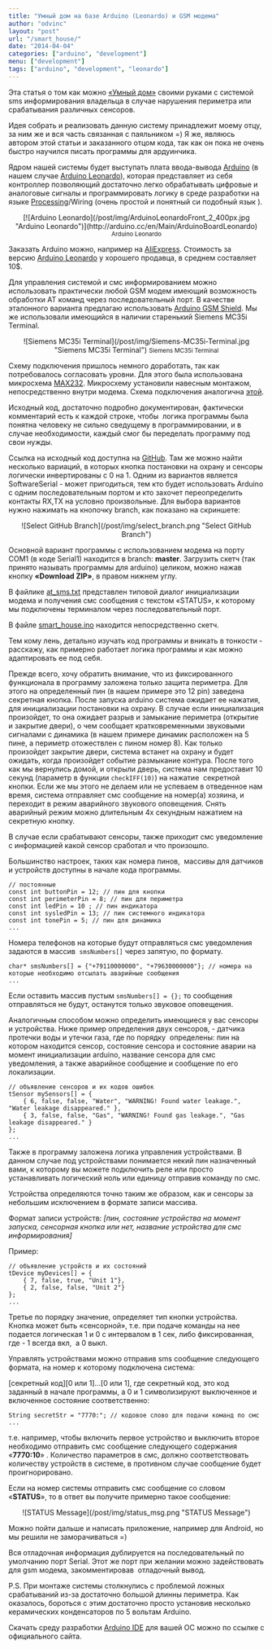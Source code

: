 ```yaml
---
title: "Умный дом на базе Arduino (Leonardo) и GSM модема"
author: "odvinc"
layout: "post"
url: "/smart_house/"
date: "2014-04-04"
categories: ["arduino", "development"]
menu: ["development"]
tags: ["arduino", "development", "leonardo"]
---
```

Эта статья о том как можно [&#171;Умный дом&#187;](http://ru.wikipedia.org/wiki/%D0%A3%D0%BC%D0%BD%D1%8B%D0%B9_%D0%B4%D0%BE%D0%BC) своими руками с системой sms информирования владельца в случае нарушения периметра или срабатывания различных сенсоров.

Идея собрать и реализовать данную систему принадлежит моему отцу, за ним же и вся часть связанная с паяльником =) Я же, являюсь автором этой статьи и заказанного отцом кода, так как он пока не очень быстро научился писать программы для ардуинчика.

Ядром нашей системы будет выступать плата ввода-вывода [Arduino](http://arduino.cc/en/Main/Products "Arduino Products") (в нашем случае [Arduino Leonardo](http://arduino.cc/en/Main/ArduinoBoardLeonardo)), которая представляет из себя контроллер позволяющий достаточно легко обрабатывать цифровые и аналоговые сигналы и программировать логику в среде разработки на языке [Processing](http://ru.wikipedia.org/wiki/Processing)/Wiring (очень простой и понятный си подобный язык ).

<center>
[![Arduino Leonardo](/post/img/ArduinoLeonardoFront_2_400px.jpg "Arduino Leonardo")](http://arduino.cc/en/Main/ArduinoBoardLeonardo)  
<small>Arduino Leonardo</small>
</center>

<!--more-->

Заказать Arduino можно, например на [AliExpress](http://aliexpress.com). Стоимость за версию [Arduino Leonardo](http://arduino.cc/en/Main/ArduinoBoardLeonardo "Leonardo") у хорошего продавца, в среднем составляет 10$.

Для управления системой и смс информированием можно использовать практически любой GSM модем имеющий возможность обработки AT команд через последовательный порт. В качестве эталонного варианта предлагаю использовать [Arduino GSM Shield](http://arduino.cc/en/Main/ArduinoGSMShield). Мы же использовали имеющийся в наличии старенький Siemens MC35i Terminal.

<center>
![Siemens MC35i Terminal](/post/img/Siemens-MC35i-Terminal.jpg "Siemens MC35i Terminal")  
<small>Siemens MC35i Terminal</small>
</center>

Схему подключения пришлось немного доработать, так как потребовалось согласовать уровни. Для этого была использована микросхема [MAX232](http://ru.wikipedia.org/wiki/MAX232). Микросхему установили навесным монтажом, непосредственно внутри модема. Схема подключения аналогична <a title="Схема подключения MAX232" href="http://www.robolive.ru/circuit/max232.php" target="_blank">этой</a>.

Исходный код, достаточно подробно документирован, фактически комментарий есть к каждой строке, чтобы  логика программы была понятна человеку не сильно сведущему в программировании, и в случае необходимости, каждый смог бы переделать программу под свои нужды.

Ссылка на исходный код доступна на <a title="Smart House" href="https://github.com/odvinc/smart_house" target="_blank">GitHub</a>. Там же можно найти несколько вариаций, в которых кнопка постановки на охрану и сенсоры логически инвертированы с 0 на 1. Одним из вариантов является SoftwareSerial - может пригодиться, тем кто будет использовать Arduino с одним последовательным портом и кто захочет переопределить контакты RX,TX на условно произвольные. Для выбора вариантов нужно нажимать на кнопочку branch, как показано на скриншете:

<center>![Select GitHub Branch](/post/img/select_branch.png "Select GitHub Branch")</center>

Основной вариант программы с использованием модема на порту COM1 (в коде Serial1) находится в branch: **master**. Загрузить скетч (так принято называть программы для arduino) целиком, можно нажав кнопку **&#171;Download ZIP&#187;**, в правом нижнем углу.

В файлике [at_sms.txt](https://github.com/odvinc/smart_house/blob/master/at_sms.txt "at_sms.txt") представлен типовой диалог инициализации модема и получения смс сообщения с текстом &#171;STATUS&#187;, к которому мы подключены терминалом через последовательный порт.

В файле [smart_house.ino](https://github.com/odvinc/smart_house/blob/master/smart_house.ino "smart_house.ino") находится непосредственно скетч.

Тем кому лень, детально изучать код программы и вникать в тонкости - расскажу, как примерно работает логика программы и как можно адаптировать ее под себя.

Прежде всего, хочу обратить внимание, что из фиксированного функционала в программу заложена только защита периметра. Для этого на определенный пин (в нашем примере это 12 pin) заведена секретная кнопка. После запуска arduino система ожидает ее нажатия, для инициализации постановки на охрану. В случае если инициализация произойдет, то она ожидает разрыв и замыкание периметра (открытие и закрытие двери), о чем сообщает кратковременными звуковыми сигналами с динамика (в нашем примере динамик расположен на 5 пине, а периметр отожествлен с пином номер 8). Как только произойдет закрытие двери, система встанет на охрану и будет ожидать, когда произойдет событие размыкание контура. После того как мы вернулись домой, и открыли дверь, система нам предоставит 10 секунд (параметр в функции `checkIFF(10)`) на нажатие  секретной кнопки. Если же мы этого не делаем или не успеваем в отведенное нам время, система отправляет смс сообщение на номер(а) хозяина, и переходит в режим аварийного звукового оповещения. Снять аварийный режим можно длительным 4х секундным нажатием на секретную кнопку.

В случае если срабатывают сенсоры, также приходит смс уведомление с информацией какой сенсор сработал и что произошло.

Большинство настроек, таких как номера пинов,  массивы для датчиков и устройств доступны в начале кода программы.

    // постоянные
    const int buttonPin = 12; // пин для кнопки
    const int perimeterPin = 8; // пин для периметра
    const int ledPin = 10 ; // пин индикатора
    const int sysledPin = 13; // пин системного индикатора
    const int tonePin = 5; // пин для динамика
    ...

Номера телефонов на которые будут отправляться смс уведомления задаются в массив  `smsNumbers[]` через запятую, по формату.

    char* smsNumbers[] = {"+79110000000", "+79630000000"}; // номера на которые необходимо отсылать аварийные сообщения
    ...

Если оставить массив пустым `smsNumbers[] = {};` то сообщения отправляться не будут, останутся только звуковое оповещения.

Аналогичным способом можно определить имеющиеся у вас сенсоры и устройства. Ниже пример определения двух сенсоров, - датчика протечки воды и утечки газа, где по порядку  определены: пин на котором находится сенсор, состояние сенсора и состояние аварии на момент инициализации arduino, название сенсора для смс уведомления, а также аварийное сообщение и сообщение по его локализации.

    // объявление сенсоров и их кодов ошибок
    tSensor mySensors[] = {
        { 6, false, false, "Water", "WARNING! Found water leakage.", "Water leakage disappeared." },
        { 3, false, false, "Gas", "WARNING! Found gas leakage.", "Gas leakage disappeared." }
    };
    ...

Также в программу заложена логика управления устройствами. В данном случае под устройствами понимается некий пин назначенный вами, к которому вы можете подключить реле или просто устанавливать логический ноль или единицу отправив команду по смс.

Устройства определяются точно таким же образом, как и сенсоры за небольшим исключением в формате записи массива.

Формат записи устройств: *[пин, состояние устройства на момент запуска, сенсорная кнопка или нет, название устройства для смс информирования]*

Пример:

    // объявление устройств и их состояний
    tDevice myDevices[] = {
        { 7, false, true, "Unit 1"},
        { 2, false, false, "Unit 2"}
    };
    ...

Третье по порядку значение, определяет тип кнопки устройства. Кнопка может быть &#171;сенсорной&#187;, т.е. при подаче команды на нее подается логическая 1 и 0 с интервалом в 1 сек, либо фиксированная, где - 1 всегда вкл,  а 0 выкл.

Управлять устройствами можно отправив sms сообщение следующего формата, на номер к которому подключена система:

[секретный код][0 или 1]...[0 или 1], где секретный код, это код заданный в начале программы, а 0 и 1 символизируют выключенное и включенное состояние соответственно:

    String secretStr = "7770:"; // кодовое слово для подачи команд по смс
    ...

т.е. например, чтобы включить первое устройство и выключить второе необходимо отправить смс сообщение следующего содержания &#171;**7770:10**&#187; . Количество параметров в смс, должно соответствовать количеству устройств в системе, в противном случае сообщение будет проигнорировано.

Если на номер системы отправить смс сообщение со словом &#171;**STATUS**&#187;, то в ответ вы получите примерно такое сообщение:

<center>![STATUS Message](/post/img/status_msg.png "STATUS Message")</center>

Можно пойти дальше и написать приложение, например для Android, но мы решили не заморачиваться =)

Вся отладочная информация дублируется на последовательный по умолчанию порт Serial. Этот же порт при желании можно задействовать для gsm модема, закомментировав  отладочный вывод.

P.S. При монтаже системы столкнулись с проблемой ложных срабатываний из-за достаточно большой длинны периметра. Как оказалось, бороться с этим достаточно просто установив несколько керамических конденсаторов по 5 вольтам Arduino.

Скачать среду разработки [Arduino IDE](http://arduino.cc/en/Main/Software) для вашей ОС можно по ссылке с официального сайта.

